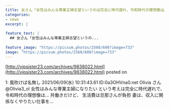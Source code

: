 ```yaml
---
title: 女さん「女性はみんな専業主婦志望というのは完全に時代遅れ、令和時代の理想像は……」
categories:
- news
excerpt: |
  
feature_text: |
  ## 女さん「女性はみんな専業主婦志望というの...
  
feature_image: "https://picsum.photos/2560/600?image=733"
image: "https://picsum.photos/2560/600?image=733"
---
```


[http://vipsister23.com/archives/9838022.html](http://vipsister23.com/archives/9838022.html)
posted on 

<!--more-->

1: 風吹けば名無し 2021/06/09(水) 10:31:43.61 ID:0a3OHVna0.net Olivia さん @Olivia3_ol 女性はみんな専業主婦になりたい という考えは完全に時代遅れで、 令和時代の理想像は... 共働きだけど、 生活費は旦那さんが負担 妻は、収入に関係なくやりたい仕事を...
